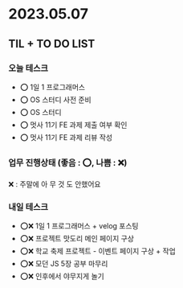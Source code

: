 # 2023.05.07

## TIL + TO DO LIST

### 오늘 테스크

- ⭕ 1일 1 프로그래머스
- ⭕ OS 스터디 사전 준비
- ⭕ OS 스터디
- ⭕ 멋사 11기 FE 과제 제출 여부 확인
- ⭕ 멋사 11기 FE 과제 리뷰 작성

### 업무 진행상태 (좋음 : ⭕, 나쁨 : ❌)

❌ : 주말에 아 무 것 도 안했어요

### 내일 테스크

- ⭕❌ 1일 1 프로그래머스 + velog 포스팅
- ⭕❌ 프로젝트 맛도리 메인 페이지 구상
- ⭕❌ 학교 축제 프로젝트 - 이벤트 페이지 구상 + 작업
- ⭕❌ 모던 JS 5장 공부 마무리
- ⭕❌ 인후에서 야무지게 놀기
